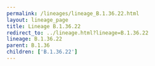 ```yaml
---
permalink: /lineages/lineage_B.1.36.22.html
layout: lineage_page
title: Lineage B.1.36.22
redirect_to: ../lineage.html?lineage=B.1.36.22
lineage: B.1.36.22
parent: B.1.36
children: ['B.1.36.22']
---
```

